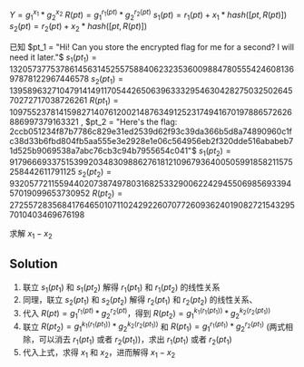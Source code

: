 $Y = g_1^{x_1} * g_2^{x_2}$
$R(pt) = g_1^{r_1(pt)} * g_2^{r_2(pt)}$
$s_1(pt) = r_1(pt) + x_1 * hash([pt, R(pt)])$
$s_2(pt) = r_2(pt) + x_2 * hash([pt, R(pt)])$

已知 
$pt_1 = "Hi! Can you store the encrypted flag for me for a second? I will need it later."$
$s_1(pt_1) = 13205737753786145631452557588406232353600988478055542460813697878122967446578$
$s_2(pt_1) = 13958963271047914149117054426506396333295463042827503250264570272717038726261$
$R(pt_1) = 10975523781415982714076120021487634912523174941670197886572626886997379163321$
,
$pt_2 = "Here's the flag: 2ccb051234f87b7786c829e31ed2539d62f93c39da366b5d8a74890960c1fc38d33b6fbd804fb5aa555e3e2928e1e06c564956eb2f320dde516ababeb71d525b9069538a7abc76cb3c94b7955654c041"$
$s_1(pt_2) = 9179666933751539920348309886276181210967936400505991858211575258442611791125$
$s_2(pt_2) = 9320577211559440207387497803168253329006224294550698569339457019099653730952$
$R(pt_2) = 27255728356841764650107110242922607077260936240190827215432957010403469676198$

求解 $x_1 - x_2$

## Solution

1. 联立 $s_1(pt_1)$ 和 $s_1(pt_2)$ 解得 $r_1(pt_1)$ 和 $r_1(pt_2)$ 的线性关系
2. 同理，联立 $s_2(pt_1)$ 和 $s_2(pt_2)$ 解得 $r_2(pt_1)$ 和 $r_2(pt_2)$ 的线性关系、
3. 代入 $R(pt) = g_1^{r_1(pt)} * g_2^{r_2(pt)}$，得到 $R(pt_2) = g_1^{k_1(r_1(pt_1))} * g_2^{k_2(r_2(pt_1))}$
4. 联立 $R(pt_2) = g_1^{k_1(r_1(pt_1))} * g_2^{k_2(r_2(pt_1))}$ 和 $R(pt_1) = g_1^{r_1(pt_1)} * g_2^{r_2(pt_1)}$ (两式相除，可以消去 $r_1(pt_1)$ 或者 $r_2(pt_1)$)，求出 $r_1(pt_1)$ 或者 $r_2(pt_1)$
5. 代入上式，求得 $x_1$ 和 $x_2$，进而解得 $x_1 - x_2$